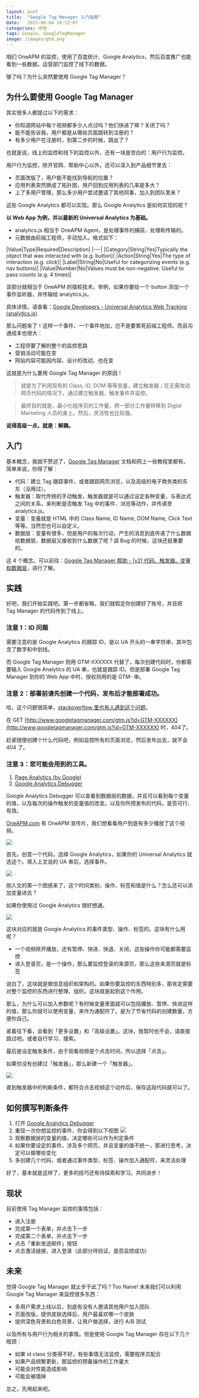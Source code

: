 ```yaml
---
layout: post
title:  "Google Tag Manager 入门指南"
date:   2015-06-04 16:52:07
categories: 市场
tags: Google, GoogleTagManager
image: /images/gtm.png
---
```

咱们 OneAPM 的监控，使用了百度统计、Google Analytics，然后百度推广也能看到一些数据。运营部门监控了线下的数据。

够了吗？为什么突然要使用 Google Tag Manager？

## 为什么要使用 Google Tag Manager

其实很多人都提过以下的需求：

*   你知道网站中每个视频都多少人点过吗？他们快进了嘛？关闭了吗？
*   能不能告诉我，用户都是从哪些页面跳转到注册的？
*   有多少用户在注册时，到第二步的时候，跳出了？

也就是说，线上的监控和线下的监控以外，还有一块是空白的：用户行为监控。

用户行为监控，除开官网、帮助中心以外，还可以深入到产品细节里去：

*   页面改版了，用户能不能找到导航的位置？
*   应用列表突然换成了拓扑图，用户回到应用列表的几率是多大？
*   上了多用户管理，那么多少用户尝试邀请了其他同事，加入到团队里来？

这些 Google Analytics 都可以实现。那么 Google Analytics 是如何实现的呢？

**以 Web App 为例，并以最新的 Universal Analytics 为基础。**

*   analytics.js 相当于 OneAPM Agent，是处理事件的捕获、处理和传输的。
*   元数据由前端工程师，手动加入。格式如下：

|Value|Type|Required|Description|
|---|
|Category|String|Yes|Typically the object that was interacted with (e.g. button)|
|Action|String|Yes|The type of interaction (e.g. click)|
|Label|String|No|Useful for categorizing events (e.g. nav buttons)|
|Value|Number|No|Values must be non-negative. Useful to pass counts (e.g. 4 times)|

该部分就相当于 OneAPM 的插桩技术。举例，如果你要给一个 button 添加一个事件监听器，并传输给 analytics.js。

具体详情，请查看：[Google Developers - Universal Analytics Web Tracking (analytics.js)](https://developers.google.com/analytics/devguides/collection/analyticsjs/events)

那么问题来了！这样一个事件、一个事件地加，岂不是要累死前端工程师。而且沟通成本也很大：

*   工程师要了解的整个的监控思路
*   营销活动可能在变
*   网站内容可能因内容、设计的改动，也在变

这就是为什么要用 Google Tag Manager 的原因！

> 就是为了利用现有的 Class, ID, DOM 等等变量，建立触发器；在无需改动网页代码的情况下，通过建立触发器，触发事件并监控。

> 最终目的就是，最小化程序员的工作量，把一部分工作量转移到 Digtal Marketing 人员的身上。然后，灵活性也比较强。

**说得高级一点，就是：解耦。**

## 入门

基本概念，我就不赘述了，[Google Tag Manager](https://support.google.com/tagmanager#topic=3441530) 文档和网上一些教程里都有。简单来说，你得了解：

*   代码：建立 Tag 跟踪事件，或者跟踪网页浏览，以及高级的电子商务类的东东（没用过）。
*   触发器：取代传统的手动触发，触发器就是可以通过设定各种变量，与表达式之间的关系，来判断是否触发 Tag 中的事件、浏览等动作，并传递至 analytics.js。
*   变量：变量就是 HTML 中的 Class Name, ID Name, DOM Name, Click Text 等等。当然您也可以自定义。
*   数据层：变量有很多，但是用户的每次行动，产生的消息到底传递了什么数据给数据层，数据层又接收到什么数据了呢？调 Bug 的时候，这块还挺重要的。

这 4 个概念。可以前往：[Goggle Tag Manager 帮助 - [v2] 代码、触发器、变量和数据层](https://support.google.com/tagmanager/answer/6103657?hl=zh-Hans&ref_topic=3441530)，进行了解。

## 实践

好吧，我们开始实践吧。第一步都省略，我们就假定你创建好了账号，并且把 Tag Manager 的代码传到了线上。

### 注意 1：ID 问题

需要注意的是 Google Analytics 的跟踪 ID，是以 UA 开头的一串字符串，其中包含了数字和中划线。

而 Google Tag Manager 则用 GTM-XXXXXX 代替了。每次创建代码时，你都需要输入 Google Analytics 的 UA 串，也就是跟踪 ID。但是部署 Google Tag Manager 到你的 Web App 中时，授权则用的是 GTM- 串。

### 注意 2：部署前请先创建一个代码，发布后才能部署成功。

哈，这个问题很简单，[stackoverflow 里也有人遇到这个问题](http://stackoverflow.com/questions/29243170/404-error-for-google-tag-manager)。

在 GET [http://www.googletagmanager.com/gtm.js?id=GTM-XXXXXX](http://www.googletagmanager.com/gtm.js?id=GTM-XXXXXX) 时，404了。

赶紧随便创建个什么代码吧，例如监控所有的页面浏览，然后发布出去，就不会 404 了。

### 注意 3：您可能会用到的工具。

1.  [Page Analytics (by Google)](https://chrome.google.com/webstore/detail/page-analytics-by-google/fnbdnhhicmebfgdgglcdacdapkcihcoh?hl=zh-CN)
2.  [Google Analytics Debugger](https://chrome.google.com/webstore/detail/google-analytics-debugger/jnkmfdileelhofjcijamephohjechhna?hl=zh-CN)

Google Analytics Debugger 可以查看到数据层的数据，并且可以看到每个变量的值，以及每次的操作触发的变量值的改变。以及你所预发布的代码，是否可行、有效。

[OneAPM.com](http://oneapm.com/) 有 OneAPM 宣传片，我们想看看用户到底有多少播放了这个视频。

![](http://ww3.sinaimg.cn/mw690/576e84bajw1eznmxkfs8kj20ym0rek1o.jpg)

首先，创意一个代码，选择 Google Analytics，如果你的 Universal Analytics 就选这个。填入上文说的 UA 串后，选择事件。

![](http://ww2.sinaimg.cn/mw690/576e84bajw1eznmz5xxinj20qv0plq50.jpg)

刚入文的第一个困惑来了，这个时间类别、操作、标签和值是什么？怎么还可以添加变量进去？

如果你使用过 Google Analytics 很好想通。

![](http://ww2.sinaimg.cn/mw690/576e84bajw1eznmz5cbr7j20kp0ckwgb.jpg)

这块对应的就是 Google Analytics 的事件类型、操作、标签的。这块有什么用呢？

*   一个视频除开播放，还有暂停、快进、快退、关闭，这些操作你可能都需要监控
*   进入登录页，是一个操作，那么要监控登录的来源页，那么这些来源页就是标签

说白了，这块就是做信息组织和架构的。如果你要监控的东西特别多，那肯定需要对整个监控的东西进行整理、组织。这块就是起到这个作用。

那么，为什么可以加入参数呢？有时候变量里面就可以包括播放、暂停、快进这样的值，那么你就可以使用变量，来作为通配符了。是为了节省代码的创建数量，方便你自己。

紧着往下看，会看到「更多设置」和「高级设置」。这块，我暂时也不会，请直接跳过吧。或者自行学习、搜索。

最后是设定触发条件，由于观看视频是个点击时间，所以选择「点击」。

如果你没有创建过「触发器」，那么新建一个「触发器」。

![](http://ww2.sinaimg.cn/mw690/576e84bajw1eznmz4ye97j20pz06fjs7.jpg)

直到触发器中的判断条件，都符合点击视频这个动作后，保存这段代码就可以了。

## 如何撰写判断条件

1.  打开 [Google Analytics Debugger](https://chrome.google.com/webstore/detail/google-analytics-debugger/jnkmfdileelhofjcijamephohjechhna?hl=zh-CN)
2.  重现一次你想监控的事件，你会得到以下视图
![](http://ww1.sinaimg.cn/mw690/576e84bajw1eznmz4o85rj20m80chtbs.jpg)
3.  观察数据层的变量的值，决定哪些可以作为判定条件
4.  如果你要设定的事件，涉及多个网页，并且变量的值不统一，那进行思考，决定可以做哪些变化
5.  多创建几个代码，或者通过事件类型、标签、操作加入通配符，来灵活处理

好了，基本就是这样了，更多的技巧还有待探索和学习。共同进步！

## 现状

目前使用 Tag Manager 监控的事情包括：

*   进入注册
*   完成第一个表单，并点击下一步
*   完成第二个表单，并点击下一步
*   点击「重新发送邮件」按钮
*   点击激活链接，进入登录（此部分待验证，是否监控成功）

## 未来

觉得 Google Tag Manager 就止步于此了吗？Too Naive! 未来我们可以利用 Google Tag Manager 来监控很多东西：

*   多用户需求上线以后，到底有没有人邀请其他用户加入团队
*   页面改版，提供皮肤选择后，用户最喜欢哪一个皮肤
*   提供深色背景和白色背景，让用户做选择，进行 A/B 测试

以及所有与用户行为相关的事情。但是使用 Google Tag Manager 存在以下几个瓶颈：

*   如果 id class 分类得不好，有些事情无法监控，需要程序员配合
*   如果产品频繁更新，那监控的预备操作的工作量大
*   可能会对性能造成影响
*   可能会被墙掉

总之，先用起来吧。
